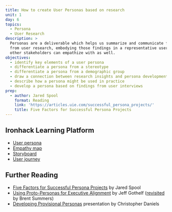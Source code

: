 ```yaml
---
title: How to create User Personas based on research
unit: 1
day: 6
topics:
  - Persona
  - User Research
description: >
  Personas are a deliverable which helps us summarize and communicate findings
  from user research, embodying those findings in a representative user which
  other stakeholders can empathize with as well.
objectives:
  - identify key elements of a user persona
  - differentiate a persona from a stereotype
  - differentiate a persona from a demographic group
  - draw a connection between research insights and persona development
  - describe how a persona might be used in practice
  - develop a persona based on findings from user interviews
prep:
  - author: Jared Spool
    format: Reading
    link: 'https://articles.uie.com/successful_persona_projects/'
    title: Five Factors for Successful Persona Projects
---
```


Ironhack Learning Platform
-------------------

- [User persona](http://learn.ironhack.com/#/learning_unit/7018)
- [Empathy map](http://learn.ironhack.com/#/learning_unit/7018)
- [Storyboard](http://learn.ironhack.com/#/learning_unit/7021)
- [User journey](http://learn.ironhack.com/#/learning_unit/7021)


Further Reading
---------------

- [Five Factors for Successful Persona Projects](https://articles.uie.com/successful_persona_projects/) by Jared Spool
- [Using Proto-Personas for Executive Alignment](http://uxmag.com/articles/using-proto-personas-for-executive-alignment) by Jeff Gothelf ([revisited](https://uxmag.com/articles/revisiting-proto-personas-for-executive-alignment) by Brent Summers)
- [Developing Provisional Personas](https://www.dropbox.com/s/vvqdkt8upf12hyh/07.17.14_Provisional-Personas.pdf?dl=0) presentation by Christopher Daniels
